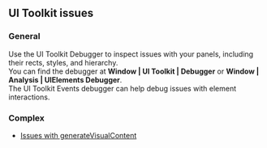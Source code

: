 ## UI Toolkit issues

### General

Use the UI Toolkit Debugger to inspect issues with your panels, including their rects, styles, and hierarchy.  
You can find the debugger at **Window | UI Toolkit | Debugger** or **Window | Analysis | UIElements Debugger**.  
The UI Toolkit Events debugger can help debug issues with element interactions.

### Complex

- [Issues with generateVisualContent](generateVisualContent.md)